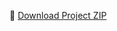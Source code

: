 🔗 [Download Project ZIP](https://www.dropbox.com/scl/fi/npty8oequ9nm19vxoszef/hackathon_project.zip?rlkey=7urnqjpkxkof7qfxyafd1xp2d&st=ptdkpss1&dl=0)
